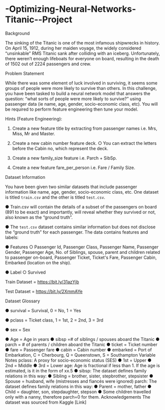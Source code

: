 # -Optimizing-Neural-Networks-Titanic--Project


Background 

The sinking of the Titanic is one of the most infamous shipwrecks in history. On April 15, 1912, during her maiden voyage, the widely considered “unsinkable” RMS Titanic sank after colliding with an iceberg. Unfortunately, there weren’t enough lifeboats for everyone on board, resulting in the death of 1502 out of 2224 passengers and crew.


Problem Statement 


While there was some element of luck involved in surviving, it seems some groups of people were more likely to survive than others. In this challenge, you have been tasked to build a neural network model that answers the question: “what sorts of people were more likely to survive?” using passenger data (ie name, age, gender, socio-economic class, etc). You will be required to perform feature engineering then tune your model. 


Hints (Feature Engineering): 


1. Create a new feature title by extracting from passenger names i.e. Mrs, Miss, Mr and Master. 


2. Create a new cabin number feature deck. ○ You can extract the letters before the Cabin no, which represent the deck. 


3. Create a new family_size feature i.e. Parch + SibSp.


4. Create a new feature fare_per_person i.e. Fare / Family Size. 


Dataset Information


You have been given two similar datasets that include passenger information like name, age, gender, socio-economic class, etc. One dataset is titled `train.csv` and the other is titled `test.csv`.


● Train.csv will contain the details of a subset of the passengers on board (891 to be exact) and importantly, will reveal whether they survived or not, also known as the “ground truth”.


● The `test.csv` dataset contains similar information but does not disclose the “ground truth” for each passenger. The data contains features and labels:


● Features ○ Passenger Id, Passenger Class, Passenger Name, Passenger Gender, Passenger Age, No. of Siblings, spouse, parent and children related to passenger on-board, Passenger Ticket, Ticket's Fare, Passenger Cabin, Embarked (location on the ship).


● Label ○ Survived


Train Dataset = https://bit.ly/31azYjb 


Test Dataset = https://bit.ly/2XmmAYe 


Dataset Glossary


● survival = Survival, 0 = No, 1 = Yes 

● pclass = Ticket class, 1 = 1st, 2 = 2nd, 3 = 3rd 

● sex = Sex 

● Age = Age in years ● sibsp =# of siblings / spouses aboard the Titanic ● parch = # of parents / children aboard the Titanic ● ticket = Ticket number ● fare = Passenger fare ● cabin = Cabin number ● embarked = Port of Embarkation, C = Cherbourg, Q = Queenstown, S = Southampton Variable Notes pclass: A proxy for socio-economic status (SES) ● 1st = Upper ● 2nd = Middle ● 3rd = Lower age: Age is fractional if less than 1. If the age is estimated, is it in the form of xx.5 ● sibsp: The dataset defines family relations in this way: ● Sibling = brother, sister, stepbrother, stepsister ● Spouse = husband, wife (mistresses and fiancés were ignored) parch: The dataset defines family relations in this way: ● Parent = mother, father ● Child = daughter, son, stepdaughter, stepson ● Some children travelled only with a nanny, therefore parch=0 for them. Acknowledgements The dataset was sourced from Kaggle [Link]
